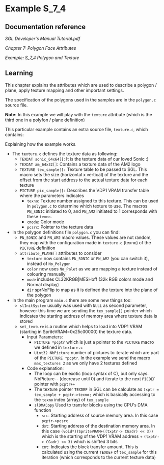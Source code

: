 # Example S_7_4
 
## Documentation reference

_SGL Developer's Manual Tutorial.pdf_

_Chapter 7: Polygon Face Attributes_

_Example: S_7_4 Polygon and Texture_

## Learning  

This chapter explains the attributes which are used to describe a polygon / plane, apply texture mapping and other important settings.

The specification of the polygons used in the samples are in the `polygon.c` source file.

**Note:** In this example we will play with the `texture` attribute (which is the third one in a polyfon / plane definition)

This particular example contains an extra source file, `texture.c`, which contains:

Explaining how the example works.
- The `texture.c` defines the texture data as following:
    - `TEXDAT sonic_64x64[]`: It is the texture data of our loved Sonic :)
    - `TEXDAT am_64x32[]`: Contains a texture data of the AM2 logo
    - `TEXTURE tex_sample[]:` Texture table to be passed to SGL. This macro sets the size (horizontal x vertical) of the texture and the offset from the start address to the actual texture data for each texture
    - `PICTURE pic_sample[]:` Describes the VDP1 VRAM transfer table where the parameters indicates
        - `texno`: Texture number assigned to this texture. This can be used in `polygon.c` to determine which texture to use. The macros `PN_SONIC` initiated to 0, and `PN_AM2` initiated to 1 corresponds with these `texno`.
        - `cmode`: Color mode
        - `pcsrc`: Pointer to the texture data
- In the polygon definitions file `polygon.c` you can find:
    - `PN_SONIC` and `PN_AM2` macro values. These values are not random, they map with the configuration made in `texture.c` (texno) of the `PICTURE` definition
    - `attribute_PLANE[]` attributes to consider 
        - `texture` now contains `PN_SONIC` or `PN_AM2` (you can switch it), instead of `No_Polygon`
        - `color` now uses `No_Palet` as we are mapping a texture instead of colouring manually
        - `mode` includes CL32KRGB|MESHoff (32k RGB colors mode and Normal display)
        - `dir` sprNoFlip to map as it is defined the texture into the plane of the polygon
- In the main program `main.c` there are some new things too:
    - `slInitSystem` usually was used with `NULL` as second parameter, however this time we are sending the `tex_sample[]` pointer which indicates the starting address of memory area where texture data is stored
    - `set_texture` is a routine which helps to load into VDP1 VRAM (starting in SpriteVRAM=0x25c00000) the texture data.
        - Input Parameters:
            - `PICTURE *pcptr` which is just a pointer to the `PICTURE` macro we defined in `texture.c`
            - `Uint32 NbPicture` number of pictures to iterate which are part of the `PICTURE *pcptr`. In the example we send the macro `max_textures 2` as we only have 2 textures defined
        - Code explanation:
            - The loop can be exotic (loop syntax of C), but only says. NbPicture-- (decrease until 0) and iterate to the next `PICDEF` pointer with `pcptr++`
            - The texture pointer `TEXDEF` in SGL can be calculate as `txptr = tex_sample + pcptr->texno;` which is basically accessing to the `texno` index (array) of `tex_sample`
            - `slDMACopy` Used to transfer blocks using the CPU's DMA function
                - `src`: Starting address of source memory area. In this case `pcptr->pcsrc`
                - `dst`: Starting address of the destination memory area. In this case `(void*)(SpriteVRAM+((txptr-> CGadr) << 3))` which is the starting of the VDP1 VRAM address + `(txptr-> CGadr) << 3)` which is shifted 3 bits
                - `cnt`: Indicates the block transfer amount. This is calculated using the current `TEXDEF` of `tex_sample` for this iteration (which corresponds to the current texture data)
                
